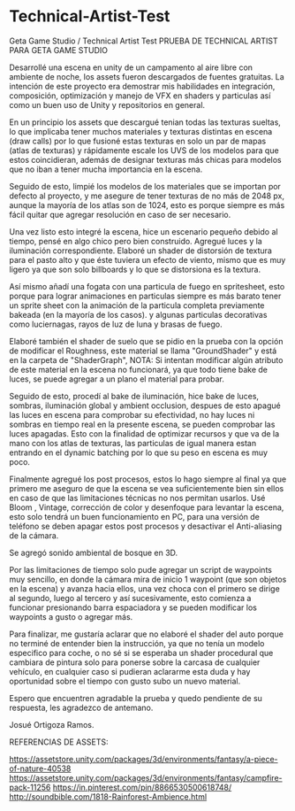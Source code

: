 # Technical-Artist-Test
Geta Game Studio / Technical Artist Test
PRUEBA DE TECHNICAL ARTIST PARA GETA GAME STUDIO

Desarrollé una escena en unity de un campamento al aire libre con ambiente de noche, los assets fueron descargados de fuentes gratuitas.
La intención de este proyecto era demostrar mis habilidades en integración, composición, optimización y manejo de VFX en shaders y particulas
así como un buen uso de Unity y repositorios en general. 

En un principio los assets que descargué tenian todas las texturas sueltas, lo que implicaba tener muchos materiales y texturas distintas en escena (draw calls) 
por lo que fusioné estas texturas en solo un par de mapas (atlas de texturas) y rápidamente escale los UVS de los modelos para que estos coincidieran, además
de designar texturas más chicas para modelos que no iban a tener mucha importancia en la escena. 

Seguido de esto, limpié los modelos de los materiales que se importan por defecto al proyecto, y me asegure de tener texturas de no más de 2048 px, aunque la mayoría de 
los atlas son de 1024, esto es porque siempre es más fácil quitar que agregar resolución en caso de ser necesario. 

Una vez listo esto integré la escena, hice un escenario pequeño debido al tiempo, pensé en algo chico pero bien construido. Agregué luces y la iluminación correspondiente.
Elaboré un shader de distorsión de textura para el pasto alto y que éste tuviera un efecto de viento, mismo que es muy ligero ya que son solo billboards y lo que se distorsiona
es la textura.

Así mismo añadí una fogata con una particula de fuego en spritesheet, esto porque para lograr animaciones en particulas siempre es más barato tener un sprite sheet con la 
animación de la particula completa previamente bakeada (en la mayoría de los casos). y algunas particulas decorativas como luciernagas, rayos de luz de luna y brasas de fuego.

Elaboré también el shader de suelo que se pidio en la prueba con la opción de modificar el Roughness, este material se llama "GroundShader" y está en la carpeta de "ShaderGraph",
NOTA: Si intentan modificar algún atributo de este material en la escena no funcionará, ya que todo tiene bake de luces, se puede agregar a un plano el material para probar.

Seguido de esto, procedí al bake de iluminación, hice bake de luces, sombras, iluminación global y ambient occlusion, despues de esto apagué las luces en escena para
comprobar su efectividad, no hay luces ni sombras en tiempo real en la presente escena, se pueden comprobar las luces apagadas.
Esto con la finalidad de optimizar recursos y que va de la mano con los atlas de texturas, las particulas de igual manera estan entrando en el dynamic batching por lo que
su peso en escena es muy poco. 

Finalmente agregué los post procesos, estos lo hago siempre al final ya que primero me aseguro de que la escena se vea suficientemente bien sin ellos en caso de que 
las limitaciones técnicas no nos permitan usarlos. 
Usé Bloom , Vintage, corrección de color y desenfoque para levantar la escena, esto solo tendrá un buen funcionamiento en PC, para una versión de teléfono se deben 
apagar estos post procesos y desactivar el Anti-aliasing de la cámara. 

Se agregó sonido ambiental de bosque en 3D.

Por las limitaciones de tiempo solo pude agregar un script de waypoints muy sencillo, en donde la cámara mira de inicio 1 waypoint (que son objetos en la escena) y avanza 
hacia ellos, una vez choca con el primero se dirige al segundo, luego al tercero y así sucesivamente, esto comienza a funcionar presionando barra espaciadora y se pueden
modificar los waypoints a gusto o agregar más. 

Para finalizar, me gustaría aclarar que no elaboré el shader del auto porque no terminé de entender bien la instrucción, ya que no tenía un modelo especifico para coche,
o no sé si se esperaba un shader procedural que cambiara de pintura solo para ponerse sobre la carcasa de cualquier vehículo, en cualquier caso si pudieran aclararme esta duda
y hay oportunidad sobre el tiempo con gusto subo un nuevo material.

Espero que encuentren agradable la prueba y quedo pendiente de su respuesta, les agradezco de antemano.

Josué Ortigoza Ramos.



REFERENCIAS DE ASSETS:

https://assetstore.unity.com/packages/3d/environments/fantasy/a-piece-of-nature-40538
https://assetstore.unity.com/packages/3d/environments/fantasy/campfire-pack-11256
https://in.pinterest.com/pin/8866530500618748/
http://soundbible.com/1818-Rainforest-Ambience.html
